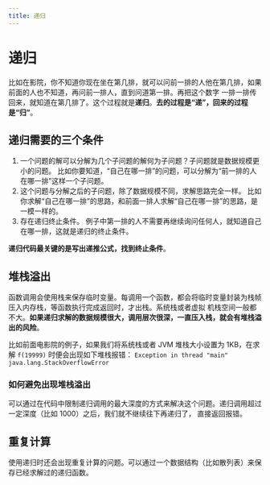```yaml
---
title: 递归
---
```


# 递归
比如在影院，你不知道你现在坐在第几排，就可以问前一排的人他在第几排，如果前面的人也不知道，再问前一排人，直到问道第一排。再把这个数字
一排一排传回来，就知道在第几排了。这个过程就是**递归**。**去的过程是“递”，回来的过程是“归”**。

## 递归需要的三个条件
1. 一个问题的解可以分解为几个子问题的解何为子问题？子问题就是数据规模更小的问题。
比如你要知道，“自己在哪一排”的问题，可以分解为“前一排的人在哪一排”这样一个子问题。
2. 这个问题与分解之后的子问题，除了数据规模不同，求解思路完全一样。
比如你求解“自己在哪一排”的思路，和前面一排人求解“自己在哪一排”的思路，是一模一样的。
3. 存在递归终止条件。
例子中第一排的人不需要再继续询问任何人，就知道自己在哪一排，这就是递归的终止条件。

**递归代码最关键的是写出递推公式，找到终止条件**。

## 堆栈溢出
函数调用会使用栈来保存临时变量。每调用一个函数，都会将临时变量封装为栈帧压入内存栈，等函数执行完成返回时，才出栈。系统栈或者虚拟
机栈空间一般都不大。**如果递归求解的数据规模很大，调用层次很深，一直压入栈，就会有堆栈溢出的风险**。

比如前面电影院的例子，如果我们将系统栈或者 JVM 堆栈大小设置为 1KB，在求解 `f(19999)` 时便会出现如下堆栈报错：
`Exception in thread "main" java.lang.StackOverflowError`

### 如何避免出现堆栈溢出
可以通过在代码中限制递归调用的最大深度的方式来解决这个问题。递归调用超过一定深度（比如 1000）之后，我们就不继续往下再递归了，
直接返回报错。

## 重复计算
使用递归时还会出现重复计算的问题。可以通过一个数据结构（比如散列表）来保存已经求解过的递归函数。